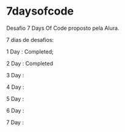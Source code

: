 # 7daysofcode

Desafio 7 Days Of Code proposto pela Alura.

7 dias de desafios:

<p>1 Day : Completed;</p>
<p>2 Day : Completed</p>
<p>3 Day :</p>
<p>4 Day :</p>
<p>5 Day :</p>
<p>6 Day :</p>
<p>7 Day :</p>
